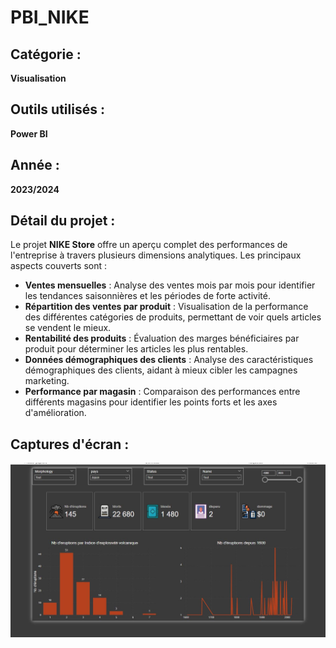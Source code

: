 # PBI_NIKE

## Catégorie :
**Visualisation**

## Outils utilisés :
**Power BI**

## Année : 
**2023/2024**

## Détail du projet : 
Le projet **NIKE Store** offre un aperçu complet des performances de l'entreprise à travers plusieurs dimensions analytiques. Les principaux aspects couverts sont :
- **Ventes mensuelles** : Analyse des ventes mois par mois pour identifier les tendances saisonnières et les périodes de forte activité.
- **Répartition des ventes par produit** : Visualisation de la performance des différentes catégories de produits, permettant de voir quels articles se vendent le mieux.
- **Rentabilité des produits** : Évaluation des marges bénéficiaires par produit pour déterminer les articles les plus rentables.
- **Données démographiques des clients** : Analyse des caractéristiques démographiques des clients, aidant à mieux cibler les campagnes marketing.
- **Performance par magasin** : Comparaison des performances entre différents magasins pour identifier les points forts et les axes d'amélioration.

## Captures d'écran :  
![Aperçu des Ventes Mensuelles](Capture.JPG)
